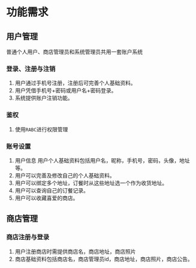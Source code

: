 # 功能需求
## 用户管理
普通个人用户、商店管理员和系统管理员共用一套账户系统
### 登录、注册与注销
1. 用户通过手机号注册，注册后可完善个人基础资料。
2. 用户凭借手机号+密码或用户名+密码登录。
3. 系统提供账户注销功能。
### 鉴权
1. 使用`RABC`进行权限管理
###  账号设置
1. 用户信息
用户个人基础资料包括用户名，昵称，手机号，密码，头像，地址等。
2. 用户可以完善及修改自己的个人基础资料。
3. 用户可以绑定多个地址，订餐时从这些地址选一个作为收货地址。
4. 用户可以查询自己的订餐记录。
5. 用户可以收藏喜爱的商店。

## 商店管理
### 商店注册与登录
1. 用户注册商店时需提供商店名，商店地址，商店照片
2. 商店基础资料包括商店名，商店管理员id，商店地址，商店照片，商店公告。


<!--stackedit_data:
eyJoaXN0b3J5IjpbOTAxNjAwNzksNjAxNzgwNzUwLDQ5MzUyOT
Q4MywtMTA2NjUxNTU5MiwtMjA4ODc0NjYxMl19
-->